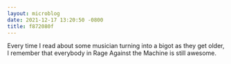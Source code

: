 ```yaml
---
layout: microblog
date: 2021-12-17 13:20:50 -0800
title: f872080f
---
```

Every time I read about some musician turning into a bigot as they get older, I remember that everybody in Rage Against the Machine is still awesome.

